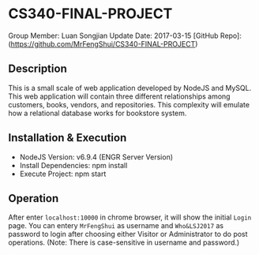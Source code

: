 # CS340-FINAL-PROJECT

Group Member: Luan Songjian
Update Date: 2017-03-15
[GitHub Repo]: (https://github.com/MrFengShui/CS340-FINAL-PROJECT)

## Description

This is a small scale of web application developed by NodeJS and MySQL. This web application will contain three different relationships among customers, books, vendors, and repositories. This complexity will emulate how a relational database works for bookstore system.

## Installation & Execution

* NodeJS Version: v6.9.4 (ENGR Server Version)
* Install Dependencies: npm install
* Execute Project: npm start

## Operation

After enter `localhost:10000` in chrome browser, it will show the initial `Login` page. You can entery `MrFengShui` as username and `Who&LSJ2017` as password to login after choosing either Visitor or Administrator to do post operations. (Note: There is case-sensitive in username and password.)
